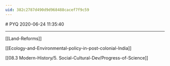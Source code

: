 ```yaml
---
uid: 382c2787d490d9d968488cacef7f9c59
---
```


﻿# PYQ
2020-06-24 11:35:40
            
---

[[Land-Reforms]]

[[Ecology-and-Environmental-policy-in-post-colonial-India]]

[[08.3 Modern-History/5. Social-Cultural-Dev/Progress-of-Science]]










